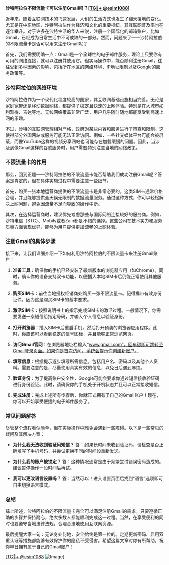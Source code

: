**沙特阿拉伯不限流量卡可以注册Gmail吗？[[TG💪+ @esim1088](https://t.me/s/esim1088)]**

近年来，随着互联网技术的飞速发展，人们的生活方式也发生了翻天覆地的变化。尤其是在中东地区，沙特阿拉伯作为经济和文化的重要枢纽，其互联网普及率也在逐年攀升。对于许多在沙特生活的华人来说，注册一个国际化的邮箱账户，比如Gmail，已经成为日常生活中不可或缺的一部分。然而，问题来了——沙特阿拉伯的不限流量卡是否可以用来注册Gmail呢？

首先，我们需要明确一点：Gmail是一个全球性的电子邮件服务，理论上只要你有可用的网络连接，就可以注册并使用它。但实际操作中，能否顺利注册Gmail，往往受到多种因素的影响，包括所在地区的网络环境、IP地址限制以及Google的服务政策等。

### 沙特阿拉伯的网络环境

沙特阿拉伯作为一个现代化程度较高的国家，其互联网基础设施相当完善。无论是家庭宽带还是移动数据网络，都提供了稳定且快速的上网体验。特别是在大城市如利雅得、吉达等地，无线网络覆盖非常广泛，用户几乎随时随地都能享受到高速上网的乐趣。

不过，沙特的互联网管理相对严格，政府对某些内容和服务进行了审查和限制。这使得部分外国网站或服务可能无法正常访问。例如，一些社交媒体平台可能会被屏蔽，而像YouTube这样的视频分享网站也可能存在加载缓慢的问题。因此，当涉及到像Gmail这样的谷歌服务时，用户需要特别注意当地的网络政策。

### 不限流量卡的作用

那么，回到正题——沙特阿拉伯的不限流量卡能否帮助我们成功注册Gmail呢？答案是肯定的，但在具体实施过程中需要注意一些细节。

首先，购买一张本地运营商提供的不限流量卡是非常必要的。这类SIM卡通常价格合理，并且能够提供全天候无限制的数据流量服务。通过这种方式，你可以轻松解决上网问题，避免因流量不足而导致的操作中断。

其次，在选择运营商时，建议优先考虑那些与国际网络连接较好的服务商。例如，沙特电信（STC）、Mobily或者Zain都是不错的选择。这些公司在技术实力和服务质量方面表现优异，能够为用户提供更加流畅的上网体验。

### 注册Gmail的具体步骤

接下来，让我们详细介绍一下如何利用沙特阿拉伯的不限流量卡来注册Gmail账户：

1. **准备工具**：确保你的手机已经安装了最新版本的浏览器应用（如Chrome）。同时，确认你的设备支持双卡功能，以便插入本地SIM卡后仍能正常使用其他服务。

2. **购买SIM卡**：前往当地授权经销商处购买一张不限流量卡。记得携带有效身份证件，因为这是购买SIM卡的基本要求。

3. **激活SIM卡**：按照说明书上的指示完成SIM卡的激活过程。一般情况下，你需要发送一条短信给指定号码，并输入个人信息以验证身份。

4. **打开浏览器**：插入SIM卡后重启手机，然后打开预装的浏览器应用程序。此时，你应该可以看到稳定的信号图标，并且能够正常浏览网页。

5. **访问Gmail官网**：在浏览器地址栏输入“www.gmail.com”，回车键即可跳转至Gmail登录页面。如果你是首次访问，系统会提示你创建新账户。

6. **填写信息**：根据提示逐步填写所需信息，包括用户名、密码以及其他个人资料。需要注意的是，尽量使用真实有效的信息，以免日后遇到麻烦。

7. **验证身份**：为了提高账户安全性，Google可能会要求你通过短信接收验证码进行身份验证。此时，请确保你的手机处于开机状态并且可以正常接收短信。

8. **完成注册**：完成上述所有步骤后，你就正式拥有了自己的Gmail账户！现在，你可以开始享受便捷的电子邮件服务了。

### 常见问题解答

尽管整个流程看似简单，但在实际操作中难免会遇到一些障碍。以下是一些常见的疑问及其解决方案：

- **为什么我无法收到验证码短信？**
  答：如果长时间未收到验证码，请检查是否正确填写了手机号码，并尝试更换不同的时间段重新发送。

- **为什么我的账户被锁定？**
  答：这种情况通常是由于频繁尝试错误密码造成的。建议暂停操作一段时间后再试。

- **我可以更改语言设置吗？**
  答：当然可以！进入设置页面后找到“语言”选项即可自由切换语言模式。

### 总结

综上所述，沙特阿拉伯的不限流量卡完全可以满足注册Gmail的需求。只要遵循正确的步骤并保持耐心，绝大多数人都能顺利完成这一过程。当然，在享受便利的同时也要遵守当地法律法规，合理合法地使用互联网资源。

最后提醒大家一句：无论身处何地，安全始终是第一位的。定期更新密码、启用双重认证等措施都能够有效保护你的隐私不受侵害。希望这篇文章对你有所帮助，祝你早日拥有属于自己的Gmail账户！

[[TG💪+ @esim1088](https://t.me/s/esim1088) ![Image](https://i.postimg.cc/4NQfJmqS/Snipaste-2025-05-13-00-14-12.png)]